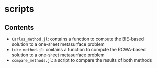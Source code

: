 # scripts

## Contents
- `Carlos_method.jl`: contains a function to compute the BIE-based solution to a
one-sheet metasurface problem.
- `Luke_method.jl`: contains a function to compute the RCWA-based solution to
a one-sheet metasurface problem.
- `compare_methods.jl`: a script to compare the results of both methods